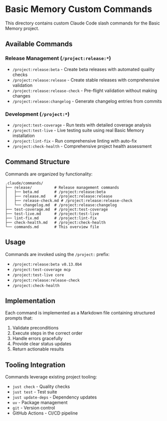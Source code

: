 # Basic Memory Custom Commands

This directory contains custom Claude Code slash commands for the Basic Memory project.

## Available Commands

### Release Management (`/project:release:*`)
- `/project:release:beta` - Create beta releases with automated quality checks
- `/project:release:release` - Create stable releases with comprehensive validation  
- `/project:release:release-check` - Pre-flight validation without making changes
- `/project:release:changelog` - Generate changelog entries from commits

### Development (`/project:*`)
- `/project:test-coverage` - Run tests with detailed coverage analysis
- `/project:test-live` - Live testing suite using real Basic Memory installation
- `/project:lint-fix` - Run comprehensive linting with auto-fix
- `/project:check-health` - Comprehensive project health assessment

## Command Structure

Commands are organized by functionality:
```
.claude/commands/
├── release/          # Release management commands
│   ├── beta.md       # /project:release:beta
│   ├── release.md    # /project:release:release
│   ├── release-check.md # /project:release:release-check
│   └── changelog.md  # /project:release:changelog
├── test-coverage.md  # /project:test-coverage
├── test-live.md      # /project:test-live
├── lint-fix.md       # /project:lint-fix
├── check-health.md   # /project:check-health
└── commands.md       # This overview file
```

## Usage

Commands are invoked using the `/project:` prefix:
- `/project:release:beta v0.13.0b4`
- `/project:test-coverage mcp`
- `/project:test-live core`
- `/project:release:release-check`
- `/project:check-health`

## Implementation

Each command is implemented as a Markdown file containing structured prompts that:
1. Validate preconditions
2. Execute steps in the correct order
3. Handle errors gracefully  
4. Provide clear status updates
5. Return actionable results

## Tooling Integration

Commands leverage existing project tooling:
- `just check` - Quality checks
- `just test` - Test suite
- `just update-deps` - Dependency updates  
- `uv` - Package management
- `git` - Version control
- GitHub Actions - CI/CD pipeline